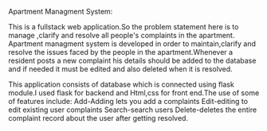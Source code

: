 Apartment Managment System:


This is a fullstack web application.So the problem statement here is to manage ,clarify and  resolve all people's complaints in the apartment.
Apartment managment system is developed in order to maintain,clarify and resolve the issues faced by the people in the 
apartment.Whenever a resident posts a new complaint his details should be added to the database and if needed it must be edited and also deleted when it is resolved.

This application consists of database which is connected using flask module.I used flask for backend and Html,css for front end.The use of some of features include:
Add-Adding lets you add a complaints
Edit-editing to edit existing  user complaints 
Search-search users 
Delete-deletes the entire complaint record about the user after getting resolved.
